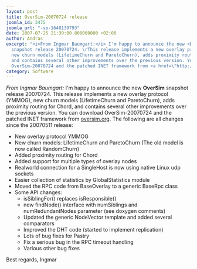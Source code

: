 ```yaml
---
layout: post
title: OverSim-20070724 release
joomla_id: 3475
joomla_url: "-sp-1648130793"
date: 2007-07-25 21:39:00.000000000 +02:00
author: Andras
excerpt: "<i>From Ingmar Baumgart:</i> I'm happy to announce the new <b>OverSim</b>
  snapshot release 20070724. \rThis release implements a new overlay protocol (YMMOG),
  new churn models (LifetimeChurn and ParetoChurn), adds proximity routing for Chord,
  and contains several other improvements over the previous version. You can download
  OverSim-20070724 and the patched INET framework from <a href=\"http://www.oversim.org/wiki/OverSimDownload\">oversim.org</a>."
category: Software
---
```

<i>From Ingmar Baumgart:</i> I'm happy to announce the new <b>OverSim</b> snapshot release 20070724.
This release implements a new overlay protocol (YMMOG), new churn models (LifetimeChurn and ParetoChurn), adds proximity routing for Chord, and contains several other improvements over the previous version. You can download OverSim-20070724 and the patched INET framework from <a href="http://www.oversim.org/wiki/OverSimDownload">oversim.org</a>.
The following are all changes since the 20070511 release:

<ul>
<li>New overlay protocol YMMOG
<li>New churn models: LifetimeChurn and ParetoChurn                     (The old model is now called RandomChurn)
<li>Added proximity routing for Chord
<li>Added support for multiple types of overlay nodes
<li>Realworld connection for a SingleHost is now using native Linux udp sockets
<li>Easier collection of statistics by GlobalStatistics module
<li>Moved the RPC code from BaseOverlay to a generic BaseRpc class
<li>Some API changes:
  <ul>
  <li>isSiblingFor() replaces isResponsible()
  <li>new findNode() interface with numSiblings and numRedundantNodes parameter (see doxygen comments)
  <li>Updated the generic NodeVector template and added several comparators
  <li>Improved the DHT code (started to implement replication)
  <li>Lots of bug fixes for Pastry
  <li>Fix a serious bug in the RPC timeout handling
  <li>Various other bug fixes
  </ul>
</ul>

Best regards,
  Ingmar
